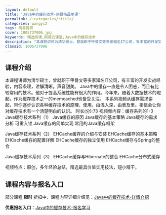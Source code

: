 ```yaml
---
layout: default
title: 'Java中的缓存技术-网易精品单课'
permalink: /:categories/:title/
categories: wangyi2
tags: 网易提供
cover: 1005737006.jpg
keywords: 精选网课,网易云课堂,Java中的缓存技术
description: "本课程讲师为清华硕士，曾就职于甲骨文等多家知名IT公司，有丰富的开发实战经验，内容条理，讲解清晰，声音甜美。Java中的缓存一直是令人困惑，而且有比较常用的技术。他对于提高系统性能有很大的作"
classid: 1005737006
---
```


## 课程介绍

本课程讲师为清华硕士，曾就职于甲骨文等多家知名IT公司，有丰富的开发实战经验，内容条理，讲解清晰，声音甜美。
Java中的缓存一直是令人困惑，而且有比较常用的技术。他对于提高系统性能有很大的作用。今年来，随着大数据技术的崛起，作为缓存技术之一的memcached也备受关注。
本系列视频从缓存需求讲起，带你逐步认识各种缓存技术的原理，使用。由浅入深，由表及里。相信会让你对缓存技术有一个清楚明白的认识。
时长(分):73
视频频内容：缓存系列的1-3
Java缓存技术系列（1）
Java缓存的原因
Java缓存的基本策略
Java缓存的需求分析
可重入锁
Java缓存的简单实现
常用的Java缓存框架


Java缓存技术系列（2）
EHCache缓存的介绍与安装
EHCache缓存的基本策略
EHCache缓存的配置详解
EHCache缓存的独立使用
EHCache缓存与Spring的整合

Java缓存技术系列（3）
EHCache缓存与Hibernate的整合
EHCache分布式缓存
 
视频特点：原创，多年经验总结，精选最具价值实用技法，短小精干。

## 课程内容与报名入口

部分课程 **限时** 折扣中，课程内容详细介绍见：[Java中的缓存技术-详情介绍](https://study.163.com/course/introduction/1005737006.htm?share=1&shareId=1025206652&utm_campaign=share&utm_medium=iphoneShare&utm_source=&utm_u=1025206652)

**优惠报名入口**：[Java中的缓存技术-报名学习](https://study.163.com/course/introduction/1005737006.htm?share=1&shareId=1025206652&utm_campaign=share&utm_medium=iphoneShare&utm_source=&utm_u=1025206652)

